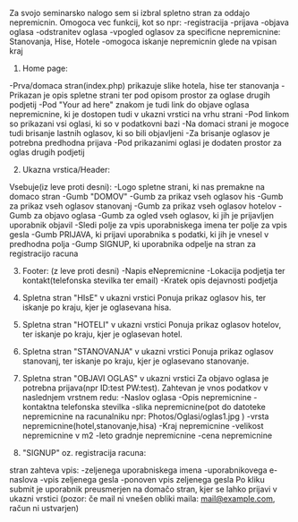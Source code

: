 Za svojo seminarsko nalogo sem si izbral spletno stran za oddajo nepremicnin. Omogoca vec funkcij, kot so npr:
-registracija
-prijava
-objava oglasa
-odstranitev oglasa
-vpogled oglasov za specificne nepremicnine: Stanovanja, Hise, Hotele
-omogoca iskanje nepremicnin glede na vpisan kraj

1. Home page:

-Prva/domaca stran(index.php) prikazuje slike hotela, hise ter stanovanja
-Prikazan je opis spletne strani ter pod opisom prostor za oglase drugih podjetij
-Pod "Your ad here" znakom je tudi link do objave oglasa nepremicnine, ki je dostopen tudi v ukazni vrstici na vrhu strani
-Pod linkom so prikazani vsi oglasi, ki so v podatkovni bazi
-Na domaci strani je mogoce tudi brisanje lastnih oglasov, ki so bili objavljeni
-Za brisanje oglasov je potrebna predhodna prijava
-Pod prikazanimi oglasi je dodaten prostor za oglas drugih podjetij

2. Ukazna vrstica/Header:

Vsebuje(iz leve proti desni):
-Logo spletne strani, ki nas premakne na domaco stran
-Gumb "DOMOV"
-Gumb za prikaz vseh oglasov his
-Gumb za prikaz vseh oglasov stanovanj
-Gumb za prikaz vseh oglasov hotelov
-Gumb za objavo oglasa
-Gumb za ogled vseh oglasov, ki jih je prijavljen uporabnik objavil
-Sledi polje za vpis uporabniskega imena ter polje za vpis gesla
-Gumb PRIJAVA, ki prijavi uporabnika s podatki, ki jih je vnesel v predhodna polja
-Gump SIGNUP, ki uporabnika odpelje na stran za registracijo racuna

3. Footer:
(z leve proti desni)
-Napis eNepremicnine
-Lokacija podjetja ter kontakt(telefonska stevilka ter email)
-Kratek opis dejavnosti podjetja

4. Spletna stran "HIsE" v ukazni vrstici
Ponuja prikaz oglasov his, ter iskanje po kraju, kjer je oglasevana hisa.

5. Spletna stran "HOTELI" v ukazni vrstici
Ponuja prikaz oglasov hotelov, ter iskanje po kraju, kjer je oglasevan hotel.

6. Spletna stran "STANOVANJA" v ukazni vrstici
Ponuja prikaz oglasov stanovanj, ter iskanje po kraju, kjer je oglasevano stanovanje.

7. Spletna stran "OBJAVI OGLAS" v ukazni vrstici
Za objavo oglasa je potrebna prijava(npr ID:test PW:test).
Zahtevan je vnos podatkov v naslednjem vrstnem redu:
-Naslov oglasa
-Opis nepremicnine
-kontaktna telefonska stevilka
-slika nepremicnine(pot do datoteke nepremicnine na racunalniku npr: Photos/Oglasi/oglas1.jpg )
-vrsta nepremicnine(hotel,stanovanje,hisa)
-Kraj nepremicnine
-velikost nepremicnine v m2
-leto gradnje nepremicnine
-cena nepremicnine

8. "SIGNUP" oz. registracija racuna:

stran zahteva vpis:
-zeljenega uporabniskega imena
-uporabnikovega e-naslova
-vpis zeljenega gesla
-ponoven vpis zeljenega gesla
Po kliku submit je uporabnik preusmerjen na domačo stran, kjer se lahko prijavi v ukazni vrstici
(pozor: če mail ni vnešen obliki maila: mail@example.com, račun ni ustvarjen)
